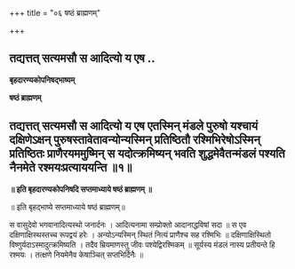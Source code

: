 +++
title = "०६ षष्ठं ब्राह्मणम्"

+++


## तद्यत्तत् सत्यमसौ स आदित्यो य एष ..

**बृहदारण्यकोपनिषद्भाष्यम्**

**षष्ठं ब्राह्मणम्**

## तद्यत्तत् सत्यमसौ स आदित्यो य एष एतस्मिन् मंडले पुरुषो यश्चायं दक्षिणेऽक्षन् पुरुषस्तावेतावन्योन्यस्मिन् प्रतिष्ठितौ रश्मिभिरेषोऽस्मिन् प्रतिष्ठितः प्राणैरयममुष्मिन् स यदोत्क्रमिष्यन् भवति शुद्धमेवैतन्मंडलं पश्यति नैनमेते रश्मयःप्रत्याययन्ति ॥१॥

**॥ इति बृहदारण्यकोपनिषदि सप्तमाध्याये षष्ठं ब्राह्मणम् ॥**

॥ इति बृहद्भाष्ये सप्तमाध्याये षष्ठं ब्राह्मणम्॥

स वासुदेवो भगवानादित्यस्थो जनार्दनः । आदित्यनामा सम्प्रोक्तो आदानाद्धविषां सदा ॥ स एव दक्षिणाक्षिस्थस्तच्च रूपद्वयं हरेः । अन्योऽन्यस्मिन् स्थितं नित्यं प्राणैश्च सह रश्मिभिः ॥ दक्षिणाक्षिस्थितो विष्णुर्यदाऽस्मादुत्क्रमिष्यति । तदैव म्रियमाणस्तु जीवः पश्येद्विरश्मिकम् ॥ सूर्यस्य मंडलं नास्य प्रतीयन्ते हि रश्मयः । तत्क्षणे नियमेनैव केषाञ्चित् सप्तभिर्दिनैः ॥

